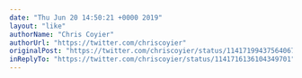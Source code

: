 ```yaml
---
date: "Thu Jun 20 14:50:21 +0000 2019"
layout: "like"
authorName: "Chris Coyier"
authorUrl: "https://twitter.com/chriscoyier"
originalPost: "https://twitter.com/chriscoyier/status/1141719943756406784"
inReplyTo: "https://twitter.com/chriscoyier/status/1141716136104349701"
---
```

